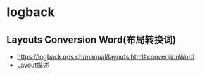 # logback

## Layouts Conversion Word(布局转换词)
- <https://logback.qos.ch/manual/layouts.html#conversionWord>
- [Layout描述](https://blog.csdn.net/iteye_19607/article/details/82677252)

